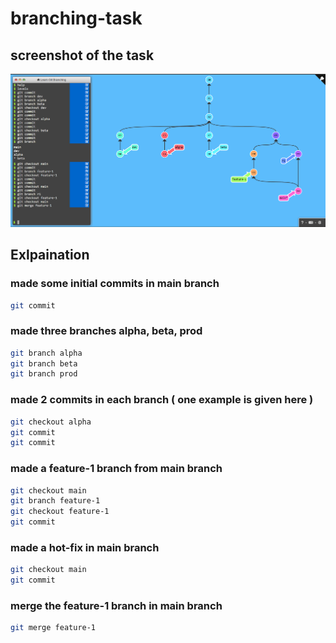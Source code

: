 # branching-task

## screenshot of the task

![task screen-shot](image.png)

## Exlpaination

### made some initial commits in main branch

```bash
git commit
```

### made three branches alpha, beta, prod

```bash
git branch alpha
git branch beta
git branch prod
```

### made 2 commits in each branch ( one example is given here )

```bash
git checkout alpha
git commit
git commit
```

### made a feature-1 branch from main branch

```bash
git checkout main
git branch feature-1
git checkout feature-1
git commit
```

### made a hot-fix in main branch

```bash
git checkout main
git commit
```

### merge the feature-1 branch in main branch

```bash
git merge feature-1
```
